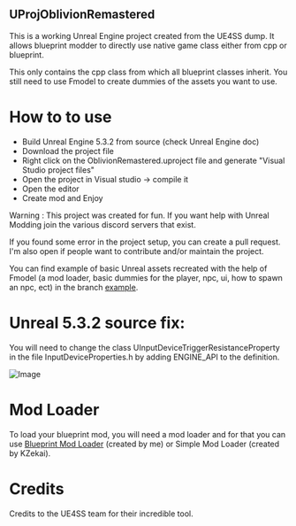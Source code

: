 ## UProjOblivionRemastered

This is a working Unreal Engine project created from the UE4SS dump.
It allows blueprint modder to directly use native game class either from cpp or blueprint.

This only contains the cpp class from which all blueprint classes inherit. You still need to use Fmodel to create dummies of the assets you want to use.

# How to to use

- Build Unreal Engine 5.3.2 from source (check Unreal Engine doc)
- Download the project file
- Right click on the OblivionRemastered.uproject file and generate "Visual Studio project files"
- Open the project in Visual studio -> compile it
- Open the editor
- Create mod and Enjoy

Warning : This project was created for fun. If you want help with Unreal Modding join the various discord servers that exist.

If you found some error in the project setup, you can create a pull request. I'm also open if people want to contribute and/or maintain the project.

You can find example of basic Unreal assets recreated with the help of Fmodel (a mod loader, basic dummies for the player, npc, ui, how to spawn an npc, ect) in the branch [example](https://github.com/nathtest/UProjOblivionRemastered/tree/example).

# Unreal 5.3.2 source fix:

You will need to change the class UInputDeviceTriggerResistanceProperty in the file InputDeviceProperties.h by adding ENGINE_API to the definition.

![Image](https://i.ibb.co/fGdZXhRM/unreal-source-fix.png)


# Mod Loader

To load your blueprint mod, you will need a mod loader and for that you can use [Blueprint Mod Loader](https://www.nexusmods.com/oblivionremastered/mods/2610) (created by me) or Simple Mod Loader﻿ (created by KZekai).

# Credits

Credits to the UE4SS team for their incredible tool.
